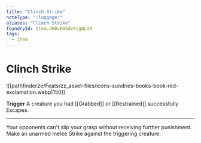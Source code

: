 ```yaml
---
title: "Clinch Strike"
noteType: ":luggage:"
aliases: "Clinch Strike"
foundryId: Item.dHDvRH5dvFcgWLG9
tags:
  - Item
---
```


# Clinch Strike
![[pathfinder2e/Feats/zz_asset-files/icons-sundries-books-book-red-exclamation.webp|150]]

**Trigger** A creature you had [[Grabbed]] or [[Restrained]] successfully Escapes.

* * *

Your opponents can't slip your grasp without receiving further punishment. Make an unarmed melee Strike against the triggering creature.
